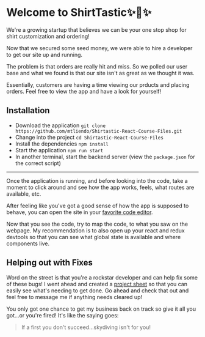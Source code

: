 # Welcome to ShirtTastic✨👕✨

We're a growing startup that believes we can be your one stop shop for shirt customization and ordering!

Now that we secured some seed money, we were able to hire a developer to get our site up and running.

The problem is that orders are really hit and miss. So we polled our user base and what we found is that our site isn't as great as we thought it was.

Essentially, customers are having a time viewing our prducts and placing orders. Feel free to view the app and have a look for yourself!

## Installation

- Download the application `git clone https://github.com/mtliendo/Shirtastic-React-Course-Files.git`
- Change into the project `cd Shirtastic-React-Course-Files`
- Install the dependencies `npm install`
- Start the application `npm run start`
- In another terminal, start the backend server (view the `package.json` for the correct script)

---

Once the application is running, and before looking into the code, take a moment to click around and see how the app works, feels, what routes are available, etc.

After feeling like you've got a good sense of how the app is supposed to behave, you can open the site in your [favorite code editor](https://code.visualstudio.com/).

Now that you see the code, try to map the code, to what you saw on the webpage. My recommendation is to also open up your react and redux devtools so that you can see what global state is available and where components live.

## Helping out with Fixes

Word on the street is that you're a rockstar developer and can help fix some of these bugs! I went ahead and created a [project sheet](https://github.com/mtliendo/Shirtastic-React-Course-Files/projects/1?add_cards_query=is%3Aopen) so that you can easily see what's needing to get done. Go ahead and check that out and feel free to message me if anything needs cleared up!

You only got one chance to get my business back on track so give it all you got...or you're fired! It's like the saying goes:

> If a first you don't succeed...skydiving isn't for you!
